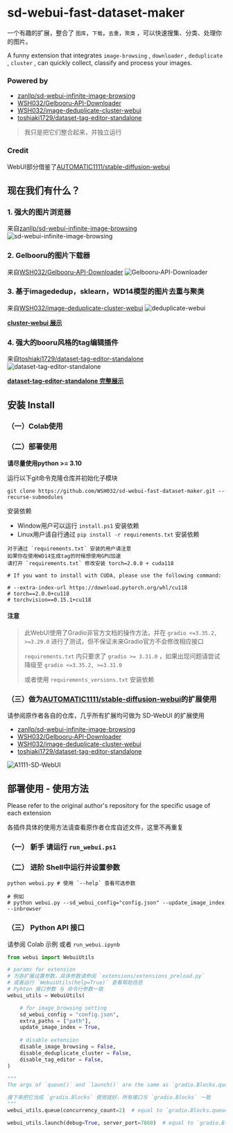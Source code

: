 # sd-webui-fast-dataset-maker
一个有趣的扩展，整合了 `图库`，`下载`，`去重`，`聚类` ，可以快速搜集、分类、处理你的图片。

A funny extension that integrates `image-browsing` , `downloader` , `deduplicate` , `cluster` , can quickly collect, classify and process your images.

### Powered by

- [zanllp/sd-webui-infinite-image-browsing](https://github.com/zanllp/sd-webui-infinite-image-browsing)
- [WSH032/Gelbooru-API-Downloader](https://github.com/WSH032/Gelbooru-API-Downloader)
- [WSH032/image-deduplicate-cluster-webui](https://github.com/WSH032/image-deduplicate-cluster-webui)
- [toshiaki1729/dataset-tag-editor-standalone](https://github.com/toshiaki1729/dataset-tag-editor-standalone)

> 我只是把它们整合起来，并独立运行

### Credit
WebUI部分借鉴了[AUTOMATIC1111/stable-diffusion-webui](https://github.com/AUTOMATIC1111/stable-diffusion-webui)



## 现在我们有什么？
### 1. 强大的图片浏览器
来自[zanllp/sd-webui-infinite-image-browsing](https://github.com/zanllp/sd-webui-infinite-image-browsing)
![sd-webui-infinite-image-browsing](https://github.com/WSH032/sd-webui-fast-dataset-maker/assets/126865849/b98a293f-a3a0-4d59-a997-cae86e7f25b4)

### 2. Gelbooru的图片下载器
来自[WSH032/Gelbooru-API-Downloader](https://github.com/WSH032/Gelbooru-API-Downloader)
![Gelbooru-API-Downloader](https://github.com/WSH032/sd-webui-fast-dataset-maker/assets/126865849/03dbd069-336c-40a1-9e14-5143eb915339)

### 3. 基于imagededup，sklearn，WD14模型的图片去重与聚类
来自[WSH032/image-deduplicate-cluster-webui](https://github.com/WSH032/image-deduplicate-cluster-webui)
![deduplicate-webui](https://github.com/WSH032/sd-webui-fast-dataset-maker/assets/126865849/dccd5928-cdfc-4d58-b806-edc0ed2df9c9)

**[cluster-webui 展示](https://github.com/WSH032/sd-webui-fast-dataset-maker/assets/126865849/c38200fa-78dc-4b91-a006-1784fb7059bb)**

### 4. 强大的booru风格的tag编辑插件
来自[toshiaki1729/dataset-tag-editor-standalone](https://github.com/toshiaki1729/dataset-tag-editor-standalone)
![dataset-tag-editor-standalone](https://github.com/WSH032/sd-webui-fast-dataset-maker/assets/126865849/6761bbb6-b9bb-4463-a41c-0b0eceb1baab)

**[dataset-tag-editor-standalone 完整展示](https://github.com/WSH032/sd-webui-fast-dataset-maker/assets/126865849/919a2d87-d399-41a9-86bf-b8c4e50973b0)**



## 安装 Install

### （一）Colab使用

### （二）部署使用
**请尽量使用python >= 3.10**

运行以下git命令克隆仓库并初始化子模块
```shell
git clone https://github.com/WSH032/sd-webui-fast-dataset-maker.git --recurse-submodules
```
安装依赖
- Window用户可以运行 `install.ps1` 安装依赖
- Linux用户请自行通过 `pip install -r requirements.txt` 安装依赖

```
对于通过 `requirements.txt` 安装的用户请注意
如果你在使用WD14生成tag的时候想使用GPU加速
请打开 `requirements.txt` 修改安装 torch=2.0.0 + cuda118

# If you want to install with CUDA, please use the following command:

# --extra-index-url https://download.pytorch.org/whl/cu118
# torch==2.0.0+cu118
# torchvision==0.15.1+cu118
```
#### 注意
> 此WebUI使用了Gradio非官方文档的操作方法，并在 `gradio <=3.35.2, >=3.29.0` 进行了测试，但不保证未来Gradio官方不会修改相应接口
>
> `requirements.txt` 内只要求了 `gradio >= 3.31.0` ，如果出现问题请尝试降级至 `gradio <=3.35.2, >=3.31.0`
>
> 或者使用 `requirements_versions.txt` 安装依赖


### （三）做为[AUTOMATIC1111/stable-diffusion-webui](https://github.com/AUTOMATIC1111/stable-diffusion-webui)的扩展使用
请参阅原作者各自的仓库，几乎所有扩展均可做为 SD-WebUI 的扩展使用
- [zanllp/sd-webui-infinite-image-browsing](https://github.com/zanllp/sd-webui-infinite-image-browsing)
- [WSH032/Gelbooru-API-Downloader](https://github.com/WSH032/Gelbooru-API-Downloader)
- [WSH032/image-deduplicate-cluster-webui](https://github.com/WSH032/image-deduplicate-cluster-webui)
- [toshiaki1729/dataset-tag-editor-standalone](https://github.com/toshiaki1729/dataset-tag-editor-standalone)

![A1111-SD-WebUI](https://github.com/WSH032/sd-webui-fast-dataset-maker/assets/126865849/63caea91-42ce-4be5-b3c7-90ddaff17487)


## 部署使用 - 使用方法

Please refer to the original author's repository for the specific usage of each extension

各插件具体的使用方法请查看原作者仓库自述文件，这里不再重复

### （一） 新手 请运行 `run_webui.ps1`

### （二） 进阶 Shell中运行并设置参数
```shell
python webui.py # 使用 `--help` 查看可选参数

# 例如
# python webui.py --sd_webui_config="config.json" --update_image_index --inbrowser

```

### （三） Python API 接口

请参阅 Colab 示例 或者 `run_webui.ipynb`


```python
from webui import WebuiUtils

# params for extension
# 为各扩展设置参数，具体参数请参阅 `extensions/extensions_preload.py`
# 或者运行 `WebuiUtils(help=True)` 查看帮助信息
# Pyhton 接口参数 与 命令行参数一致
webui_utils = WebuiUtils(

    # for image_browsing setting
    sd_webui_config = "config.json",
    extra_paths = ["path"],
    update_image_index = True,
    
    # disable extension
    disable_image_browsing = False,
    disable_deduplicate_cluster = False,
    disable_tag_editor = False,
)

"""
The args of `queue()` and `launch()` are the same as `gradio.Blocks.queue()` and `gradio.Blocks.launch()`

接下来把它当成 `gradio.Blocks` 使用就好，所有接口与 `gradio.Blocks` 一致
"""
webui_utils.queue(concurrency_count=2)  # equal to `gradio.Blocks.queue(concurrency_count=2)`

webui_utils.launch(debug=True, server_port=7860)  # equal to `gradio.Blocks.launch(debug=True, server_port=7860)`

```
